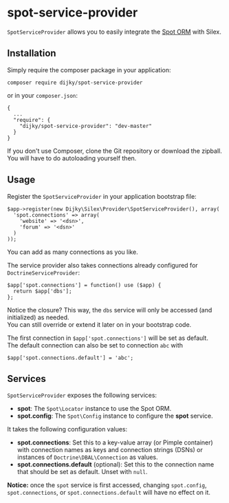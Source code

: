 spot-service-provider
=====================

`SpotServiceProvider` allows you to easily integrate the [Spot ORM](http://phpdatamapper.com/) with Silex.

Installation
-

Simply require the composer package in your application:

    composer require dijky/spot-service-provider

or in your `composer.json`:

    {
      ...
      "require": {
        "dijky/spot-service-provider": "dev-master"
      }
    }

If you don't use Composer, clone the Git repository or download the zipball.  
You will have to do autoloading yourself then.

Usage
-

Register the `SpotServiceProvider` in your application bootstrap file:

    $app->register(new Dijky\Silex\Provider\SpotServiceProvider(), array(
      'spot.connections' => array(
        'website' => '<dsn>',
        'forum' => '<dsn>'
      )
    ));

You can add as many connections as you like. 

The service provider also takes connections already configured for `DoctrineServiceProvider`:

    $app['spot.connections'] = function() use ($app) {
      return $app['dbs'];
    };

Notice the closure? This way, the `dbs` service will only be accessed (and initialized) as needed.  
You can still override or extend it later on in your bootstrap code.

The first connection in `$app['spot.connections']` will be set as default.  
The default connection can also be set to connection `abc` with

    $app['spot.connections.default'] = 'abc';


Services
-

`SpotServiceProvider` exposes the following services:

 - **spot**: The `Spot\Locator` instance to use the Spot ORM.
 - **spot.config**: The `Spot\Config` instance to configure the ****spot**** service.
 
It takes the following configuration values:

 - **spot.connections**: Set this to a key-value array (or Pimple container) with connection names as keys and connection strings (DSNs) or instances of `Doctrine\DBAL\Connection` as values.
 - **spot.connections.default** (optional): Set this to the connection name that should be set as default. Unset with `null`.
 
**Notice:** once the `spot` service is first accessed, changing `spot.config`, `spot.connections`, or `spot.connections.default` will have no effect on it.
